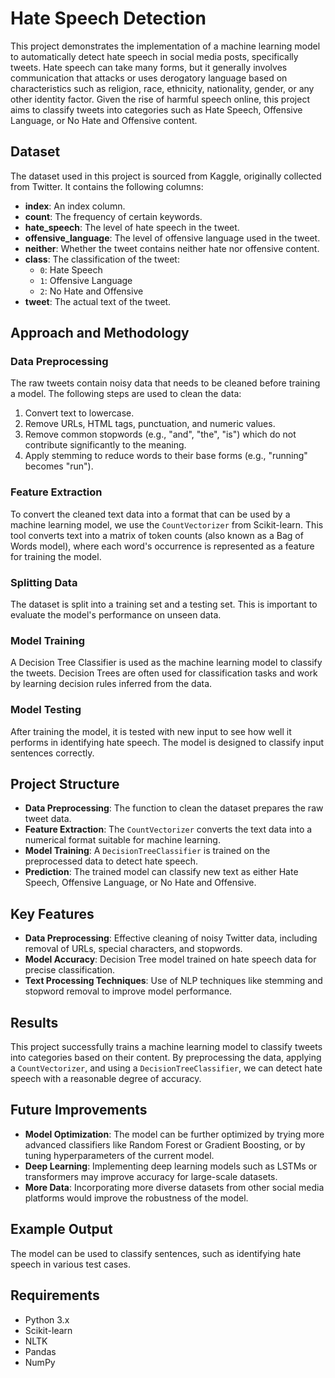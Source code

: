 # Hate Speech Detection

This project demonstrates the implementation of a machine learning model to automatically detect hate speech in social media posts, specifically tweets. Hate speech can take many forms, but it generally involves communication that attacks or uses derogatory language based on characteristics such as religion, race, ethnicity, nationality, gender, or any other identity factor. Given the rise of harmful speech online, this project aims to classify tweets into categories such as Hate Speech, Offensive Language, or No Hate and Offensive content.

## Dataset

The dataset used in this project is sourced from Kaggle, originally collected from Twitter. It contains the following columns:

- **index**: An index column.
- **count**: The frequency of certain keywords.
- **hate_speech**: The level of hate speech in the tweet.
- **offensive_language**: The level of offensive language used in the tweet.
- **neither**: Whether the tweet contains neither hate nor offensive content.
- **class**: The classification of the tweet:
  - `0`: Hate Speech
  - `1`: Offensive Language
  - `2`: No Hate and Offensive
- **tweet**: The actual text of the tweet.

## Approach and Methodology

### Data Preprocessing

The raw tweets contain noisy data that needs to be cleaned before training a model. The following steps are used to clean the data:

1. Convert text to lowercase.
2. Remove URLs, HTML tags, punctuation, and numeric values.
3. Remove common stopwords (e.g., "and", "the", "is") which do not contribute significantly to the meaning.
4. Apply stemming to reduce words to their base forms (e.g., "running" becomes "run").

### Feature Extraction

To convert the cleaned text data into a format that can be used by a machine learning model, we use the `CountVectorizer` from Scikit-learn. This tool converts text into a matrix of token counts (also known as a Bag of Words model), where each word's occurrence is represented as a feature for training the model.

### Splitting Data

The dataset is split into a training set and a testing set. This is important to evaluate the model's performance on unseen data.

### Model Training

A Decision Tree Classifier is used as the machine learning model to classify the tweets. Decision Trees are often used for classification tasks and work by learning decision rules inferred from the data.

### Model Testing

After training the model, it is tested with new input to see how well it performs in identifying hate speech. The model is designed to classify input sentences correctly.

## Project Structure

- **Data Preprocessing**: The function to clean the dataset prepares the raw tweet data.
- **Feature Extraction**: The `CountVectorizer` converts the text data into a numerical format suitable for machine learning.
- **Model Training**: A `DecisionTreeClassifier` is trained on the preprocessed data to detect hate speech.
- **Prediction**: The trained model can classify new text as either Hate Speech, Offensive Language, or No Hate and Offensive.

## Key Features

- **Data Preprocessing**: Effective cleaning of noisy Twitter data, including removal of URLs, special characters, and stopwords.
- **Model Accuracy**: Decision Tree model trained on hate speech data for precise classification.
- **Text Processing Techniques**: Use of NLP techniques like stemming and stopword removal to improve model performance.

## Results

This project successfully trains a machine learning model to classify tweets into categories based on their content. By preprocessing the data, applying a `CountVectorizer`, and using a `DecisionTreeClassifier`, we can detect hate speech with a reasonable degree of accuracy.

## Future Improvements

- **Model Optimization**: The model can be further optimized by trying more advanced classifiers like Random Forest or Gradient Boosting, or by tuning hyperparameters of the current model.
- **Deep Learning**: Implementing deep learning models such as LSTMs or transformers may improve accuracy for large-scale datasets.
- **More Data**: Incorporating more diverse datasets from other social media platforms would improve the robustness of the model.

## Example Output

The model can be used to classify sentences, such as identifying hate speech in various test cases.

## Requirements

- Python 3.x
- Scikit-learn
- NLTK
- Pandas
- NumPy
